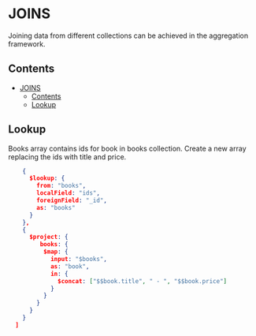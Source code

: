 # JOINS

Joining data from different collections can be achieved in the aggregation framework.  

## Contents

- [JOINS](#joins)
  - [Contents](#contents)
  - [Lookup](#lookup)

## Lookup

Books array contains ids for book in books collection. Create a new array replacing the ids with title and price.  

```json
    {
      $lookup: {
        from: "books",
        localField: "ids",
        foreignField: "_id",
        as: "books"
      }
    },
    {
      $project: {
         books: {
          $map: {
            input: "$books",
            as: "book",
            in: {
              $concat: ["$$book.title", " - ", "$$book.price"]
            }
          }
        }
      }
    }
  ]
```

